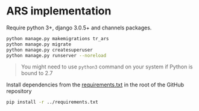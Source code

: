 ARS implementation
==================

Require python 3+, django 3.0.5+ and channels packages.

```bash
python manage.py makemigrations tr_ars
python manage.py migrate
python manage.py createsuperuser
python manage.py runserver --noreload
```

> You might need to use `python3` command on your system if Python is bound to 2.7

Install dependencies from the [requirements.txt](https://github.com/NCATSTranslator/Relay/blob/master/requirements.txt) in the root of the GitHub repository

```bash
pip install -r ../requirements.txt
```

